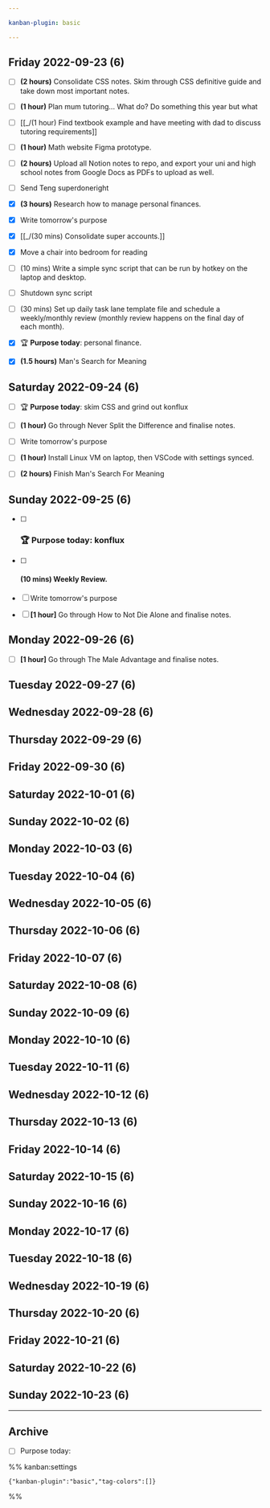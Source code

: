 ```yaml
---

kanban-plugin: basic

---
```


## Friday 2022-09-23 (6)

- [ ] **(2 hours)** Consolidate CSS notes. Skim through CSS definitive guide and take down most important notes.
- [ ] **(1 hour)** Plan mum tutoring... What do? Do something this year but what
- [ ] [[_/(1 hour) Find textbook example and have meeting with dad to discuss tutoring requirements]]
- [ ] **(1 hour)** Math website Figma prototype.
- [ ] **(2 hours)** Upload all Notion notes to repo, and export your uni and high school notes from Google Docs as PDFs to upload as well.
- [ ] Send Teng superdoneright
- [x] **(3 hours)** Research how to manage personal finances.
- [x] Write tomorrow's purpose
- [x] [[_/(30 mins) Consolidate super accounts.]]
- [x] Move a chair into bedroom for reading
- [ ] (10 mins) Write a simple sync script that can be run by hotkey on the laptop and desktop.
- [ ] Shutdown sync script
- [ ] (30 mins) Set up daily task lane template file and schedule a weekly/monthly review (monthly review happens on the final day of each month).
- [x] 🏆 **Purpose today**: personal finance.
- [x] **(1.5 hours)** Man's Search for Meaning


## Saturday 2022-09-24 (6)

- [ ] 🏆 **Purpose today**: skim CSS and grind out konflux
- [ ] **(1 hour)** Go through Never Split the Difference and finalise notes.
- [ ] Write tomorrow's purpose
- [ ] **(1 hour)** Install Linux VM on laptop, then VSCode with settings synced.
- [ ] **(2 hours)** Finish Man's Search For Meaning


## Sunday 2022-09-25 (6)

- [ ] ### 🏆 **Purpose today**: konflux
- [ ] #### **(10 mins)** Weekly Review.
- [ ] Write tomorrow's purpose
- [ ] **[1 hour]** Go through How to Not Die Alone and finalise notes.


## Monday 2022-09-26 (6)

- [ ] **[1 hour]** Go through The Male Advantage and finalise notes.


## Tuesday 2022-09-27 (6)



## Wednesday 2022-09-28 (6)



## Thursday 2022-09-29 (6)



## Friday 2022-09-30 (6)



## Saturday 2022-10-01 (6)



## Sunday 2022-10-02 (6)



## Monday 2022-10-03 (6)



## Tuesday 2022-10-04 (6)



## Wednesday 2022-10-05 (6)



## Thursday 2022-10-06 (6)



## Friday 2022-10-07 (6)



## Saturday 2022-10-08 (6)



## Sunday 2022-10-09 (6)



## Monday 2022-10-10 (6)



## Tuesday 2022-10-11 (6)



## Wednesday 2022-10-12 (6)



## Thursday 2022-10-13 (6)



## Friday 2022-10-14 (6)



## Saturday 2022-10-15 (6)



## Sunday 2022-10-16 (6)



## Monday 2022-10-17 (6)



## Tuesday 2022-10-18 (6)



## Wednesday 2022-10-19 (6)



## Thursday 2022-10-20 (6)



## Friday 2022-10-21 (6)



## Saturday 2022-10-22 (6)



## Sunday 2022-10-23 (6)



***

## Archive

- [ ] Purpose today:

%% kanban:settings
```
{"kanban-plugin":"basic","tag-colors":[]}
```
%%